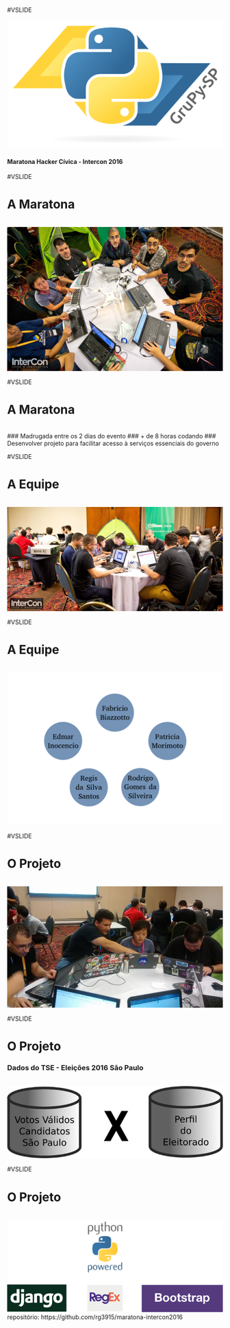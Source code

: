 #VSLIDE

![LOGO](maratona_intercon2016/core/static/images/logo-grupy.png)

#### Maratona Hacker Cívica - Intercon 2016

#VSLIDE

# <b>A Maratona</b>

<br>
<img src="maratona_intercon2016/core/static/images/maratona_hacker_03.jpg" />


#VSLIDE

# <b>A Maratona</b>
<br>
### <span class="fragment" data-fragment-index="1" data-autoslide="2000">Madrugada entre os 2 dias do evento</span>
### <span class="fragment" data-fragment-index="2" data-autoslide="2000">+ de 8 horas codando</span>
### <span class="fragment" data-fragment-index="3" data-autoslide="2000">Desenvolver projeto para facilitar acesso à serviços essenciais do governo</span>


#VSLIDE

# <b>A Equipe</b>

<br>
<img src="maratona_intercon2016/core/static/images/maratona_hacker_04.jpg" />


#VSLIDE

# <b>A Equipe</b>

<br>
<img class="fragment"
  data-fragment-index="1"
  data-autoslide="2000"
  src="maratona_intercon2016/core/static/images/maratona_hacker_07.png" />


#VSLIDE

# <b>O Projeto</b>

<br>
<img src="maratona_intercon2016/core/static/images/maratona_hacker_01.jpg" />


#VSLIDE

# <b>O Projeto</b>

### <span class="fragment" data-fragment-index="1" data-autoslide="2000">Dados do TSE - Eleições 2016 São Paulo</span>

<br>
<img class="fragment"
  data-fragment-index="2"
  data-autoslide="2000"
 src="maratona_intercon2016/core/static/images/maratona_hacker_06.png" />


#VSLIDE

# <b>O Projeto</b>

<br>
<img class="fragment"
  data-fragment-index="1"
  data-autoslide="2000"
  src="maratona_intercon2016/core/static/images/maratona_hacker_05.png" />

<span style="font-size: 1em;">
  repositório: https://github.com/rg3915/maratona-intercon2016
</span>
